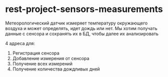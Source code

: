 # rest-project-sensors-measurements

Метеорологический датчик измеряет температуру окружающего воздуха и может определять, идет дождь или нет.
Мы хотим получать данные с сенсора и сохранять их в БД, чтобы далее их анализировать

4 адреса для:
1) Регистрация сенсора
2) Добавление измерения от сенсора
3) Получение всех измерений
4) Получение количества дождливых дней
